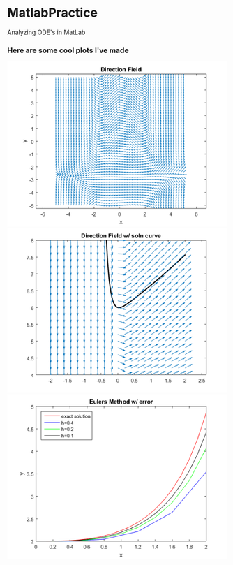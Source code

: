 # MatlabPractice
Analyzing ODE's in MatLab

### Here are some cool plots I've made
![](/images/dirfield.png) 
![](/images/dirfield_wcurve.png)
![](/images/eulers_mtd.png)


